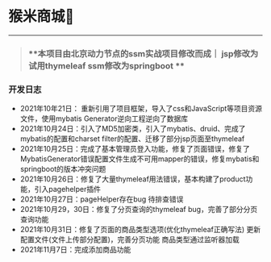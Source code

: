# 猴米商城🐒

---

> ### **本项目由北京动力节点的ssm实战项目修改而成｜ jsp修改为试用thymeleaf ssm修改为springboot ** 

### **开发日志**

* 2021年10年21日： 重新引用了项目框架，导入了css和JavaScript等项目资源文件，使用mybatis Generator逆向工程逆向了数据库
* 2021年10月24日：引入了MD5加密类，引入了mybatis、druid、完成了mybatis的配置和charset filter的配置、迁移了部分jsp页面至thymeleaf
* 2021年10月25日：完成了基本管理员登入功能，修复了页面错误，修复了MybatisGenerator错误配置文件生成不可用mapper的错误，修复mybatis和springboot的版本冲突问题
* 2021年10月26日：修复了大量thymeleaf用法错误，基本构建了product功能，引入pagehelper插件
* 2021年10月27日：pageHelper存在bug 待排查错误
* 2021年10月29，30日：修复了分页查询的thymeleaf bug，完善了部分分页查询功能
* 2021年10月31日：修复了页面的商品类型选项(优化thymeleaf正确写法) 更新配置文件(文件上传部分配置)，完善分页功能 商品类型通过监听器加载
* 2021年11月7日：完成添加商品功能